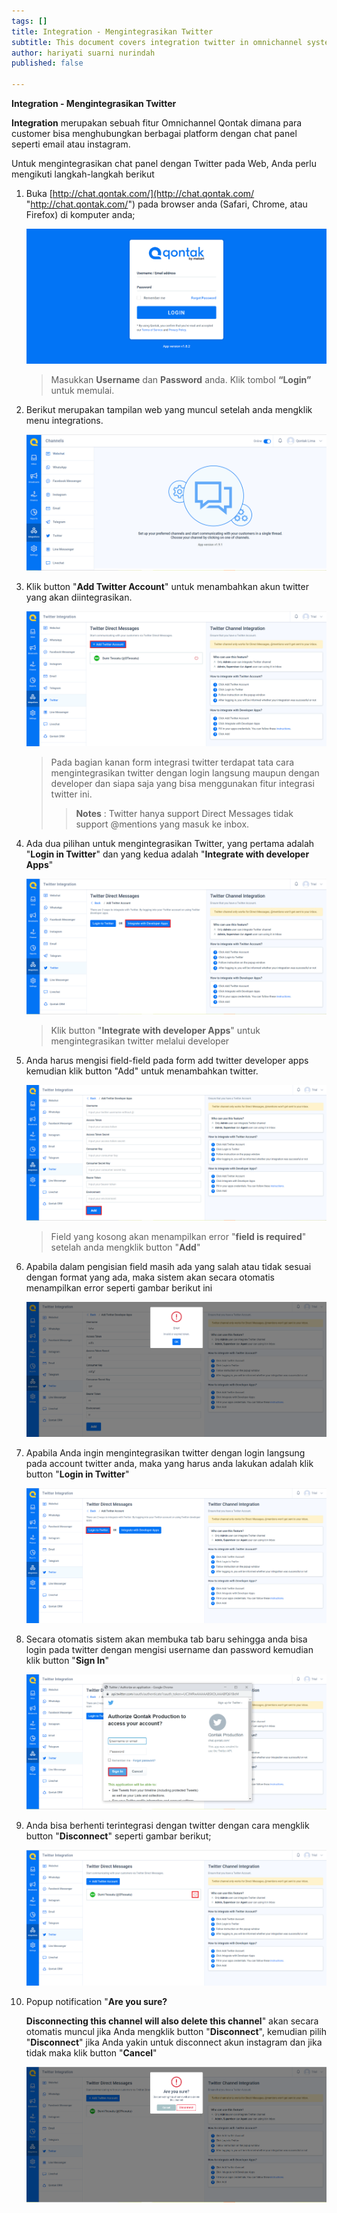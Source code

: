 ```yaml
---
tags: []
title: Integration - Mengintegrasikan Twitter
subtitle: This document covers integration twitter in omnichannel system
author: hariyati suarni nurindah
published: false

---
```

**Integration - Mengintegrasikan Twitter**

**Integration** merupakan sebuah fitur Omnichannel Qontak dimana para customer bisa menghubungkan berbagai platform dengan chat panel seperti email atau instagram.

Untuk mengintegrasikan chat panel dengan Twitter pada Web, Anda perlu mengikuti langkah-langkah berikut

 1. Buka [http://chat.qontak.com/](http://chat.qontak.com/ "http://chat.qontak.com/") pada browser anda (Safari, Chrome, atau Firefox) di komputer anda;

    ![](/uploads/login-qontak-c.png)

    > Masukkan **Username** dan **Password** anda. Klik tombol **“Login”** untuk memulai.
 2. Berikut merupakan tampilan web yang muncul setelah anda mengklik menu integrations.

    ![](/uploads/integrasi.PNG)
 3. Klik button "**Add Twitter Account**" untuk menambahkan akun twitter yang akan diintegrasikan.

    ![](/uploads/twitter.PNG)

    > Pada bagian kanan form integrasi twitter terdapat tata cara mengintegrasikan twitter dengan login langsung maupun dengan developer dan siapa saja yang bisa menggunakan fitur integrasi twitter ini.
    >
    > > **Notes** : Twitter hanya support Direct Messages tidak support @mentions yang masuk ke inbox.
 4. Ada dua pilihan untuk mengintegrasikan Twitter, yang pertama adalah "**Login in Twitter**" dan yang kedua adalah "**Integrate with developer Apps**"

    ![](/uploads/twitter2.PNG)

    > Klik button "**Integrate with developer Apps**" untuk mengintegrasikan twitter melalui developer
 5. Anda harus mengisi field-field pada form add twitter developer apps kemudian klik button "Add" untuk menambahkan twitter.

    ![](/uploads/twitter3.PNG)

    > Field yang kosong akan menampilkan error "**field is required**" setelah anda mengklik button "**Add**"
 6. Apabila dalam pengisian field masih ada yang salah atau tidak sesuai dengan format yang ada, maka sistem akan secara otomatis menampilkan error seperti gambar berikut ini

    ![](/uploads/twitter7.PNG)
 7. Apabila Anda ingin mengintegrasikan twitter dengan login langsung pada account twitter anda, maka yang harus anda lakukan adalah klik button "**Login in Twitter**"

    ![](/uploads/twitter5.PNG)
 8. Secara otomatis sistem akan membuka tab baru sehingga anda bisa login pada twitter dengan mengisi username dan password kemudian klik button "**Sign In**"

    ![](/uploads/twitter4.PNG)
 9. Anda bisa berhenti terintegrasi dengan twitter dengan cara mengklik button "**Disconnect**" seperti gambar berikut;

    ![](/uploads/twitter8.PNG)
10. Popup notification "**Are you sure?**

    **Disconnecting this channel will also delete this channel**" akan secara otomatis muncul jika Anda mengklik button "**Disconnect**", kemudian pilih "**Disconnect**" jika Anda yakin untuk disconnect akun instagram dan jika tidak maka klik button "**Cancel**"

    ![](/uploads/twitter6-1.PNG)